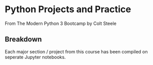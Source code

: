 # Python Projects and Practice
From The Modern Python 3 Bootcamp by Colt Steele

## Breakdown
Each major section / project from this course has been compiled on seperate Jupyter notebooks.
